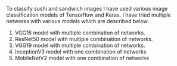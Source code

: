 To classify sushi and sandwich images I have used various image classification models of Tensorflow and Keras.  I have tried multiple networks with various models which are described below. 
1.	VGG16 model with multiple combination of networks. 
2.	ResNet50 model with multiple combination of networks. 
3.	VGG19 model with multiple combination of networks. 
4.	InceptionV3 model with one combination of networks
5.	MobileNetV2 model with one combination of networks 

